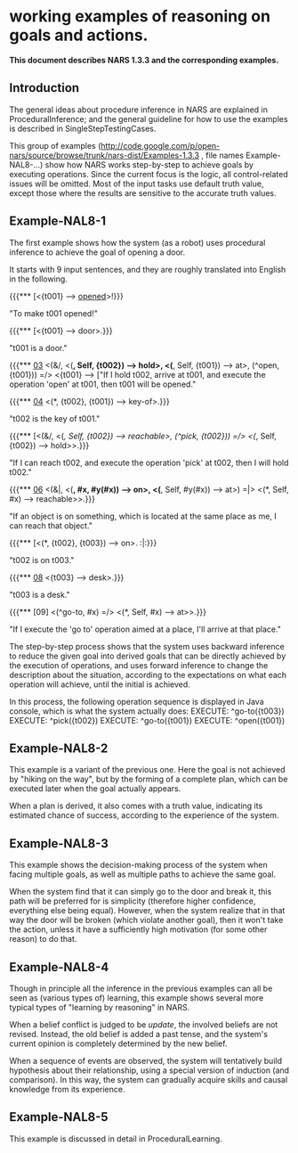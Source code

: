 # working examples of reasoning on goals and actions.

**This document describes NARS 1.3.3 and the corresponding examples.**

## Introduction

The general ideas about procedure inference in NARS are explained in ProceduralInference; and the general guideline for how to use the examples is described in SingleStepTestingCases.

This group of examples (http://code.google.com/p/open-nars/source/browse/trunk/nars-dist/Examples-1.3.3 , file names Example-NAL8-...) show how NARS works step-by-step to achieve goals by executing operations. Since the current focus is the logic, all control-related issues will be omitted. Most of the input tasks use default truth value, except those where the results are sensitive to the accurate truth values.

## Example-NAL8-1

The first example shows how the system (as a robot) uses procedural inference to achieve the goal of opening a door.

It starts with 9 input sentences, and they are roughly translated into English in the following.

{{{*** [<{t001} --> [opened](01])>!}}}

"To make t001 opened!"

{{{*** [<{t001} --> door>.}}}

"t001 is a door."

{{{*** [03](02]) <(&/, <(**, Self, {t002}) --> hold>, <(**, Self, {t001}) --> at>, (^open, {t001})) =/> <{t001} --> ["If I hold t002, arrive at t001, and execute the operation 'open' at t001, then t001 will be opened."

{{{*** [04](opened]>>.}}}) <(*, {t002}, {t001}) --> key-of>.}}}

"t002 is the key of t001."

{{{*** [<(&/, <(*, Self, {t002}) --> reachable>, (^pick, {t002})) =/> <(*, Self, {t002}) --> hold>>.}}}

"If I can reach t002, and execute the operation 'pick' at t002, then I will hold t002."

{{{*** [06](05]) <(&|, <(**, #x, #y(#x)) --> on>, <(**, Self, #y(#x)) --> at>) =|> <(*, Self, #x) --> reachable>>.}}}

"If an object is on something, which is located at the same place as me, I can reach that object."

{{{*** [<(*, {t002}, {t003}) --> on>. :|:}}}

"t002 is on t003."

{{{*** [08](07]) <{t003} --> desk>.}}}

"t003 is a desk."

{{{*** [09] <(^go-to, #x) =/> <(*, Self, #x) --> at>>.}}}

"If I execute the 'go to' operation aimed at a place, I'll arrive at that place."

The step-by-step process shows that the system uses backward inference to reduce the given goal into derived goals that can be directly achieved by the execution of operations, and uses forward inference to change the description about the situation, according to the expectations on what each operation will achieve, until the initial is achieved.

In this process, the following operation sequence is displayed in Java console, which is what the system actually does:
    EXECUTE: ^go-to({t003})
    EXECUTE: ^pick({t002})
    EXECUTE: ^go-to({t001})
    EXECUTE: ^open({t001})

## Example-NAL8-2

This example is a variant of the previous one. Here the goal is not achieved by "hiking on the way", but by the forming of a complete plan, which can be executed later when the goal actually appears.

When a plan is derived, it also comes with a truth value, indicating its estimated chance of success, according to the experience of the system.

## Example-NAL8-3

This example shows the decision-making process of the system when facing multiple goals, as well as multiple paths to achieve the same goal.

When the system find that it can simply go to the door and break it, this path will be preferred for is simplicity (therefore higher confidence, everything else being equal). However, when the system realize that in that way the door will be broken (which violate another goal), then it won't take the action, unless it have a sufficiently high motivation (for some other reason) to do that.

## Example-NAL8-4

Though in principle all the inference in the previous examples can all be seen as (various types of) learning, this example shows several more typical types of "learning by reasoning" in NARS.

When a belief conflict is judged to be *update*, the involved beliefs are not revised. Instead, the old belief is added a past tense, and the system's current opinion is completely determined by the new belief.

When a sequence of events are observed, the system will tentatively build hypothesis about their relationship, using a special version of induction (and comparison). In this way, the system can gradually acquire skills and causal knowledge from its experience.

## Example-NAL8-5

This example is discussed in detail in ProceduralLearning.